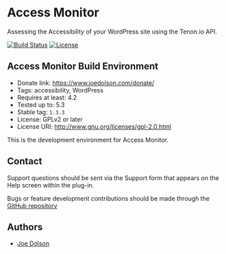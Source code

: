 # Access Monitor

Assessing the Accessibility of your WordPress site using the Tenon.io API.

[![Build Status](https://travis-ci.org/joedolson/access-monitor.svg)](https://travis-ci.org/joedolson/access-monitor) [![License](https://img.shields.io/badge/license-GPL--2.0%2B-green.svg)](https://www.gnu.org/license/gpl-2.0.html)

## Access Monitor Build Environment

* Donate link: https://www.joedolson.com/donate/
* Tags: accessibility, WordPress
* Requires at least: 4.2
* Tested up to: 5.3
* Stable tag: `1.3.3`
* License: GPLv2 or later
* License URI: http://www.gnu.org/licenses/gpl-2.0.html

This is the development environment for Access Monitor.

## Contact

Support questions should be sent via the Support form that appears on the Help screen within the plug-in.

Bugs or feature development contributions should be made through the [GitHub repository](https://github.com/joedolson/access-monitor/issues)

## Authors

* [Joe Dolson](https://www.joedolson.com)
